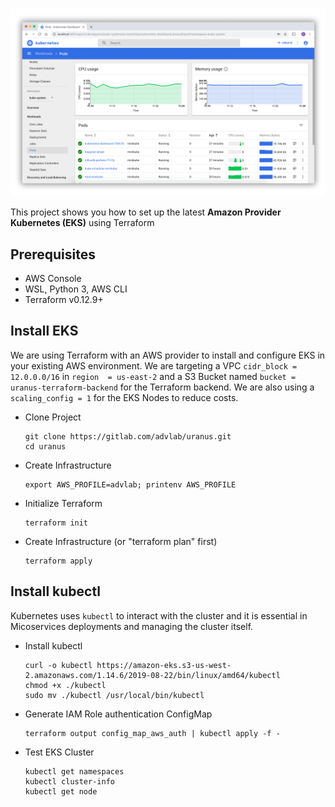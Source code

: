 ![Intro](./docs/ui-dashboard.png)

This project shows you how to set up the latest **Amazon Provider Kubernetes (EKS)** using Terraform

## Prerequisites

* AWS Console
* WSL, Python 3, AWS CLI
* Terraform v0.12.9+

## Install EKS

We are using Terraform with an AWS provider to install and configure EKS in your existing AWS environment. We are targeting a VPC `cidr_block = 12.0.0.0/16` in `region  = us-east-2` and a S3 Bucket named `bucket = uranus-terraform-backend` for the Terraform backend. We are also using a `scaling_config = 1` for the EKS Nodes to reduce costs.

* Clone Project

    ```
    git clone https://gitlab.com/advlab/uranus.git
    cd uranus
    ```

* Create Infrastructure

    ```
    export AWS_PROFILE=advlab; printenv AWS_PROFILE
    ```

* Initialize Terraform

    ```
    terraform init
    ```

* Create Infrastructure (or "terraform plan" first)

    ```
    terraform apply
    ```

## Install kubectl

Kubernetes uses `kubectl` to interact with the cluster and it is essential in Micoservices deployments and managing the cluster itself. 

* Install kubectl

    ```
    curl -o kubectl https://amazon-eks.s3-us-west-2.amazonaws.com/1.14.6/2019-08-22/bin/linux/amd64/kubectl
    chmod +x ./kubectl
    sudo mv ./kubectl /usr/local/bin/kubectl
    ```

* Generate IAM Role authentication ConfigMap

    ```
    terraform output config_map_aws_auth | kubectl apply -f -
    ```

* Test EKS Cluster

    ```
    kubectl get namespaces
    kubectl cluster-info
    kubectl get node
    ```

